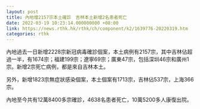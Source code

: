 ```yaml
---
layout: post
title: 內地增2157宗本土確診　吉林本土新增2名患者死亡
date: 2022-03-19 10:23:14.000000000 +08:00
link: https://news.rthk.hk/rthk/ch/component/k2/1639776-20220319.htm
categories: rthk
---
```


內地過去一日新增2228宗新冠病毒確診個案，本土病例有2157宗，其中吉林佔超過一半，有1674宗；福建199宗；遼寧69宗；廣東47宗，包括深圳46宗和廣州1宗。新增2宗死亡病例，都是來自吉林本土。

另外，新增1823宗無症狀感染個案，本土個案有1713宗，吉林佔537宗，上海366宗。

內地至今共有12萬8400多宗確診，4638名患者死亡，10萬5200多人康復出院。
